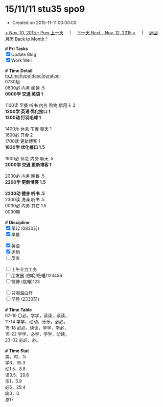 # 15/11/11 stu35 spo9

- Created on 2015-11-11 00:00:00

[< Nov. 10, 2015 - Prev 上一天](_archived/lifelogs/2015/11/d10.md) &nbsp; &nbsp; | &nbsp; &nbsp; [下一天 Next - Nov. 12, 2015 >](_archived/lifelogs/2015/11/d12.md) &nbsp; &nbsp; |  &nbsp; &nbsp; [返回月历 Back to Month ^](_archived/lifelogs/2015/11/index.md)
<br/><div><b># Pri Tasks</b></div><div><input checked="true" type="checkbox"/>Update Blog</div><div><input checked="true" type="checkbox"/>Work Well</div><div><br/></div><div><b># Time Detail</b></div><div><u>to_time|type|desc|duration</u></div><div>0730起</div><div>0800必 内务 阅读 .5</div><div><b>0900学 交通 英语 1</b></div><div><br/></div><div>1100读 早餐 听书 内务 购物 信用卡 2</div><div><b>1200学 英语 优化接口 1</b></div><div><b>1300动 打羽毛球 1</b></div><div><br/></div><div>1400乐 休息 午餐 聊天 1</div><div>1600必 开会 2</div><div>1700读 更新博客 1</div><div><b>1830学 优化接口 1.5</b></div><div><br/></div><div>1900必 休息 内务 聊天 .5</div><div><b>2000学 交通 更新博客 1</b></div><div><br/></div><div>2030必 内务 晚餐 .5</div><div><b>2200学 更新博客 1.5</b></div><div><br/></div><div><b>2230动 健身 听书 .5</b></div><div>2300读 洗澡 听书 .5</div><div>0030必 内务 其它 1.5</div><div>0030睡</div><div><br/></div><div><b># Discipline</b></div><div><input checked="true" type="checkbox"/>早起 (0830前)</div><div><input checked="true" type="checkbox"/>早餐</div><div><br/></div><div><input checked="true" type="checkbox"/>英语</div><div><input checked="true" type="checkbox"/>运动</div><div><input type="checkbox"/>反省</div><div><br/></div><div><input type="checkbox"/>上午全力工务</div><div><input type="checkbox"/>朋友圈 (傍晚/临睡)123456</div><div><input type="checkbox"/>微博 (临睡)123</div><div><br/></div><div><input type="checkbox"/>只喝温白开</div><div><input type="checkbox"/>早睡 (2330前)</div><div><br/></div><div><b># Time Table</b></div><div>07-10 〇必，学学，读读，读读，</div><div>11-14 学学，动动，乐乐，必必，</div><div>15-18 必必，读读，学学，学必，</div><div>19-22 学学，必学，学学，动读，</div><div>23-02 必必，必。</div><div><br/></div><div><b># Time Stat</b></div><div>类，时，%</div><div>学6，35.3</div><div>动1.5，8.8</div><div>读3.5，20.6</div><div>乐1，5.9</div><div>必5，29.4</div><div>废0，0</div><div>总17</div>
